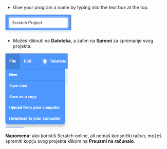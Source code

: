 + Give your program a name by typing into the text box at the top.

![scratch project name textbox](images/name.png)

+ Možeš kliknuti na **Datoteka**, a zatim na **Spremi** za spremanje svog projekta.

![screenshot](images/save.png)

**Napomena:** ako koristiš Scratch online, ali nemaš korisnički račun, možeš spremiti kopiju svog projekta klikom na **Preuzmi na računalo**.